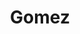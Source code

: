 ---
title: "Gomez"
summary: "British indie rock five-piece band founded in 1997 in Southport. Members: Ben Ottewell Tom Gray Paul Blackburn Olly Peacock Ian Ball ."
image: "gomez.jpg"
---